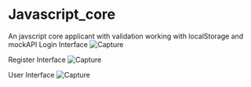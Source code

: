 # Javascript_core
An javscript core applicant with validation working with localStorage and mockAPI 
Login Interface
![Capture](https://user-images.githubusercontent.com/72255700/127589085-5df18fc4-a6e1-4fd6-9c7a-862cb4e6a893.PNG)


Register Interface
![Capture](https://user-images.githubusercontent.com/72255700/127589037-5d45411d-83fc-4ada-bcd5-399f229f2aa4.PNG)

User Interface
![Capture](https://user-images.githubusercontent.com/72255700/127589174-eea2cc82-0fe7-4e7e-99fe-62b2b4c09f8a.PNG)

